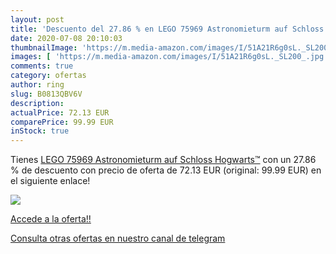 ```yaml
---
layout: post
title: 'Descuento del 27.86 % en LEGO 75969 Astronomieturm auf Schloss Ho'
date: 2020-07-08 20:10:03
thumbnailImage: 'https://m.media-amazon.com/images/I/51A21R6g0sL._SL200_.jpg'
images: [ 'https://m.media-amazon.com/images/I/51A21R6g0sL._SL200_.jpg' ]
comments: true
category: ofertas
author: ring
slug: B0813QBV6V
description:
actualPrice: 72.13 EUR
comparePrice: 99.99 EUR
inStock: true
---
```


Tienes [LEGO 75969 Astronomieturm auf Schloss Hogwarts™](https://www.amazon.com/dp/B0813QBV6V/?tag=redken08-20) con un 27.86 % de descuento con precio de oferta de 72.13 EUR (original: 99.99 EUR) en el siguiente enlace!

[![](https://m.media-amazon.com/images/I/51A21R6g0sL._SL200_.jpg)](https://www.amazon.com/dp/B0813QBV6V/?tag=redken08-20)

[Accede a la oferta!!](https://www.amazon.com/dp/B0813QBV6V/?tag=redken08-20)

[Consulta otras ofertas en nuestro canal de telegram](https://t.me/s/ofertas25)
